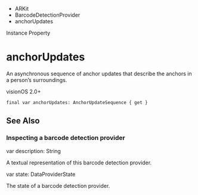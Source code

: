 

- ARKit
- BarcodeDetectionProvider
-  anchorUpdates 

Instance Property

# anchorUpdates

An asynchronous sequence of anchor updates that describe the anchors in a person’s surroundings.

visionOS 2.0+

``` source
final var anchorUpdates: AnchorUpdateSequence { get }
```

## See Also

### Inspecting a barcode detection provider

var description: String

A textual representation of this barcode detection provider.

var state: DataProviderState

The state of a barcode detection provider.

